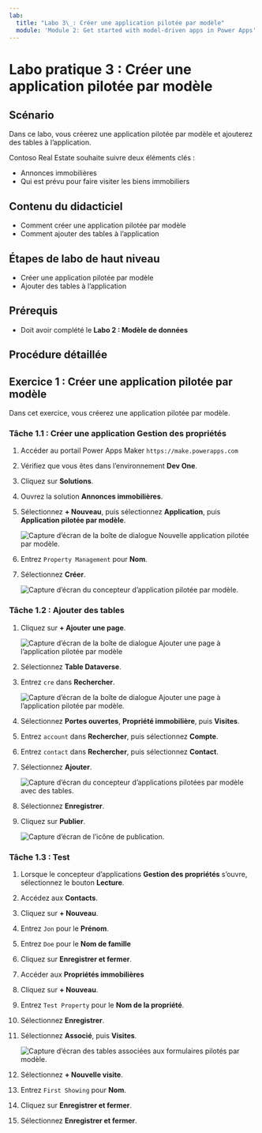 ```yaml
---
lab:
  title: "Labo 3\_: Créer une application pilotée par modèle"
  module: 'Module 2: Get started with model-driven apps in Power Apps'
---
```


# Labo pratique 3 : Créer une application pilotée par modèle

## Scénario

Dans ce labo, vous créerez une application pilotée par modèle et ajouterez des tables à l’application.

Contoso Real Estate souhaite suivre deux éléments clés :

- Annonces immobilières
- Qui est prévu pour faire visiter les biens immobiliers

## Contenu du didacticiel

- Comment créer une application pilotée par modèle
- Comment ajouter des tables à l’application

## Étapes de labo de haut niveau

- Créer une application pilotée par modèle
- Ajouter des tables à l’application
  
## Prérequis

- Doit avoir complété le **Labo 2 : Modèle de données**


## Procédure détaillée

## Exercice 1 : Créer une application pilotée par modèle

Dans cet exercice, vous créerez une application pilotée par modèle.

### Tâche 1.1 : Créer une application Gestion des propriétés

1. Accéder au portail Power Apps Maker `https://make.powerapps.com`

1. Vérifiez que vous êtes dans l’environnement **Dev One**.

1. Cliquez sur **Solutions**.

1. Ouvrez la solution **Annonces immobilières**.

1. Sélectionnez **+ Nouveau**, puis sélectionnez **Application**, puis **Application pilotée par modèle**.

    ![Capture d’écran de la boîte de dialogue Nouvelle application pilotée par modèle.](../media/new-mda.png)

1. Entrez `Property Management` pour **Nom**.

1. Sélectionnez **Créer**.

    ![Capture d’écran du concepteur d’application pilotée par modèle.](../media/mda-designer.png)


### Tâche 1.2 : Ajouter des tables

1. Cliquez sur **+ Ajouter une page**.

    ![Capture d’écran de la boîte de dialogue Ajouter une page à l’application pilotée par modèle](../media/mda-new-page.png)

1. Sélectionnez **Table Dataverse**.

1. Entrez `cre` dans **Rechercher**.

    ![Capture d’écran de la boîte de dialogue Ajouter une page à l’application pilotée par modèle.](../media/mda-add-tables.png)

1. Sélectionnez **Portes ouvertes**, **Propriété immobilière**, puis **Visites**.

1. Entrez `account` dans **Rechercher**, puis sélectionnez **Compte**.

1. Entrez `contact` dans **Rechercher**, puis sélectionnez **Contact**.

1. Sélectionnez **Ajouter**.

    ![Capture d’écran du concepteur d’applications pilotées par modèle avec des tables.](../media/mda-designer-with-tables.png)

1. Sélectionnez **Enregistrer**.

1. Cliquez sur **Publier**.

    ![Capture d’écran de l’icône de publication.](../media/mda-publish-btn.png)

### Tâche 1.3 : Test

1. Lorsque le concepteur d’applications **Gestion des propriétés** s’ouvre, sélectionnez le bouton **Lecture**.

1. Accédez aux **Contacts**.

1. Cliquez sur **+ Nouveau**.

1. Entrez `Jon` pour le **Prénom**.

1. Entrez `Doe` pour le **Nom de famille**

1. Cliquez sur **Enregistrer et fermer**.

1. Accéder aux **Propriétés immobilières**

1. Cliquez sur **+ Nouveau**.

1. Entrez `Test Property` pour le **Nom de la propriété**.

1. Sélectionnez **Enregistrer**.

1. Sélectionnez **Associé**, puis **Visites**.

    ![Capture d’écran des tables associées aux formulaires pilotés par modèle.](../media/mda-related-records.png)

1. Sélectionnez **+ Nouvelle visite**.

1. Entrez `First Showing` pour **Nom**.

1. Cliquez sur **Enregistrer et fermer**.

1. Sélectionnez **Enregistrer et fermer**.

